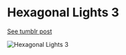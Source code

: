 # Hexagonal Lights 3

[See tumblr post](http://gobslog.tumblr.com/post/65431855806/hexagonal-snake-play-with-him-all-right-i)

![Hexagonal Lights 3](http://68.media.tumblr.com/537015103be694addb5ffdb36211d658/tumblr_mv9zl4A1RM1qenceeo1_r1_1280.jpg)
